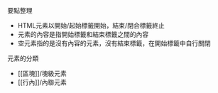 要點整理
- HTML元素以開始/起始標籤開始，結束/閉合標籤終止
- 元素的內容是指開始標籤和結束標籤之間的內容
- 空元素指的是沒有內容的元素，沒有結束標籤，在開始標籤中自行關閉

元素的分類
- [[區塊]]/塊級元素
- [[行內]]/內聯元素